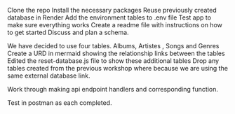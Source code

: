 Clone the repo
Install the necessary packages
Reuse previously created database in Render
Add the environment tables to .env file
Test app to make sure everything works
Create a readme file with instructions on how to get started
Discuss and plan a schema.

We have decided to use four tables. Albums, Artistes , Songs and Genres
Create a URD in mermaid showing the relationship links between the tables
Edited the reset-database.js file to show these additional tables
Drop any tables created from the previous workshop where because we are using the same external database link.

Work through making api endpoint handlers and corresponding function.

Test in postman as each completed.